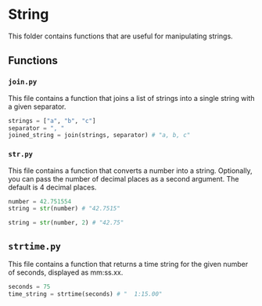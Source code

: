 # String

This folder contains functions that are useful for manipulating strings.

## Functions

### `join.py`
This file contains a function that joins a list of strings into a single string with a given separator.
```python
strings = ["a", "b", "c"]
separator = ", "
joined_string = join(strings, separator) # "a, b, c"
```

### `str.py`
This file contains a function that converts a number into a string. Optionally, you can pass the number of decimal places as a second argument. The default is 4 decimal places.
```python
number = 42.751554
string = str(number) # "42.7515"

string = str(number, 2) # "42.75"
```

## `strtime.py`
This file contains a function that returns a time string for the given number of seconds, displayed as mm:ss.xx.
```python
seconds = 75
time_string = strtime(seconds) # "  1:15.00"
```
